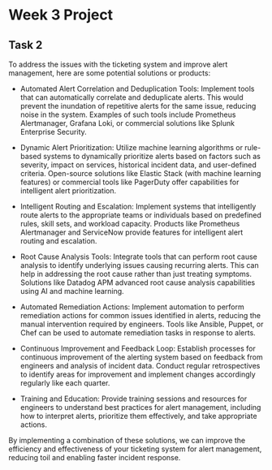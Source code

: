 # Week 3 Project

## Task 2

To address the issues with the ticketing system and improve alert management, here are some potential solutions or products:

- Automated Alert Correlation and Deduplication Tools:
Implement tools that can automatically correlate and deduplicate alerts. This would prevent the inundation of repetitive alerts for the same issue, reducing noise in the system.
Examples of such tools include Prometheus Alertmanager, Grafana Loki, or commercial solutions like Splunk Enterprise Security.


- Dynamic Alert Prioritization:
Utilize machine learning algorithms or rule-based systems to dynamically prioritize alerts based on factors such as severity, impact on services, historical incident data, and user-defined criteria.
Open-source solutions like Elastic Stack (with machine learning features) or commercial tools like PagerDuty offer capabilities for intelligent alert prioritization.

- Intelligent Routing and Escalation:
Implement systems that intelligently route alerts to the appropriate teams or individuals based on predefined rules, skill sets, and workload capacity.
Products like Prometheus Alertmanager and ServiceNow provide features for intelligent alert routing and escalation.

- Root Cause Analysis Tools:
Integrate tools that can perform root cause analysis to identify underlying issues causing recurring alerts. This can help in addressing the root cause rather than just treating symptoms.
Solutions like Datadog APM advanced root cause analysis capabilities using AI and machine learning.

- Automated Remediation Actions:
Implement automation to perform remediation actions for common issues identified in alerts, reducing the manual intervention required by engineers.
Tools like Ansible, Puppet, or Chef can be used to automate remediation tasks in response to alerts.

- Continuous Improvement and Feedback Loop:
Establish processes for continuous improvement of the alerting system based on feedback from engineers and analysis of incident data.
Conduct regular retrospectives to identify areas for improvement and implement changes accordingly regularly like each quarter.

- Training and Education:
Provide training sessions and resources for engineers to understand best practices for alert management, including how to interpret alerts, prioritize them effectively, and take appropriate actions.

By implementing a combination of these solutions, we can improve the efficiency and effectiveness of your ticketing system for alert management, reducing toil and enabling faster incident response.
